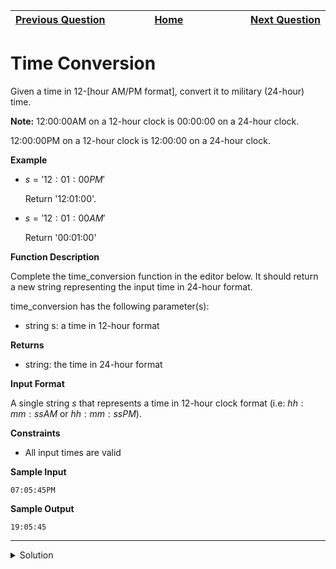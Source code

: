 | <img width=1000>[Previous Question](https://github.com/Kevin-Lago/python-hackerrank-solutions/tree/main/src/)</img> | <img width=1000>[Home](https://github.com/Kevin-Lago/python-hackerrank-solutions)</img> | <img width=1000>[Next Question](https://github.com/Kevin-Lago/python-hackerrank-solutions/tree/main/src/)</img> |
|:---|:---:|---:|

# Time Conversion

Given a time in $12$-[hour AM/PM format], convert it to military (24-hour) time.

__Note:__ 12:00:00AM on a 12-hour clock is 00:00:00 on a 24-hour clock.

12:00:00PM on a 12-hour clock is 12:00:00 on a 24-hour clock.

__Example__

- $s = '12:01:00PM'$

    Return '12:01:00'.
    
- $s = '12:01:00AM'$

    Return '00:01:00'
    
__Function Description__

Complete the time_conversion function in the editor below. It should return a new string representing the input time in 24-hour format.

time_conversion has the following parameter(s):

- string s: a time in 12-hour format

__Returns__

- string: the time in 24-hour format

__Input Format__

A single string $s$ that represents a time in 12-hour clock format (i.e: $hh:mm:ssAM$ or $hh:mm:ssPM$).

__Constraints__

- All input times are valid

__Sample Input__

```
07:05:45PM
```

__Sample Output__

```
19:05:45
```

---

<details><summary>Solution</summary>
    
```python
from datetime import datetime


def time_conversion(s):
    return datetime.strptime(s, "%I:%M:%S%p").strftime("%H:%M:%S")


if __name__ == '__main__':
    s = input()
    print(time_conversion(s))
```
</details>
